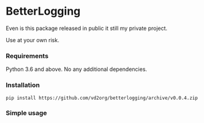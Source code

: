 # BetterLogging

Even is this package released in public it still my private project.

Use at your own risk.

### Requirements

Python 3.6 and above. No any additional dependencies.

### Installation

`pip install https://github.com/vd2org/betterlogging/archive/v0.0.4.zip
`

### Simple usage